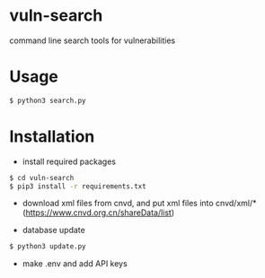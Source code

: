 # vuln-search
command line search tools for vulnerabilities

# Usage
```bash
$ python3 search.py
```

# Installation

- install required packages
```bash
$ cd vuln-search
$ pip3 install -r requirements.txt
```

- download xml files from cnvd, and put xml files into cnvd/xml/* (https://www.cnvd.org.cn/shareData/list)


- database update
```bash
$ python3 update.py
```

- make .env and add API keys
